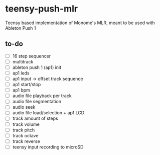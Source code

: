# teensy-push-mlr
Teensy based implementation of Monome's MLR, meant to be used with Ableton Push 1


## to-do
- [ ] 16 step sequencer
- [ ] multitrack
- [ ] ableton push 1 (ap1) init
- [ ] ap1 leds
- [ ] ap1 input -> offset track sequence
- [ ] ap1 start/stop
- [ ] ap1 bpm
- [ ] audio file playback per track
- [ ] audio file segmentation
- [ ] audio seek
- [ ] audio file load/selection + ap1 LCD 
- [ ] track amount of steps
- [ ] track volume
- [ ] track pitch
- [ ] track octave
- [ ] track reverse
- [ ] teensy input recording to microSD
